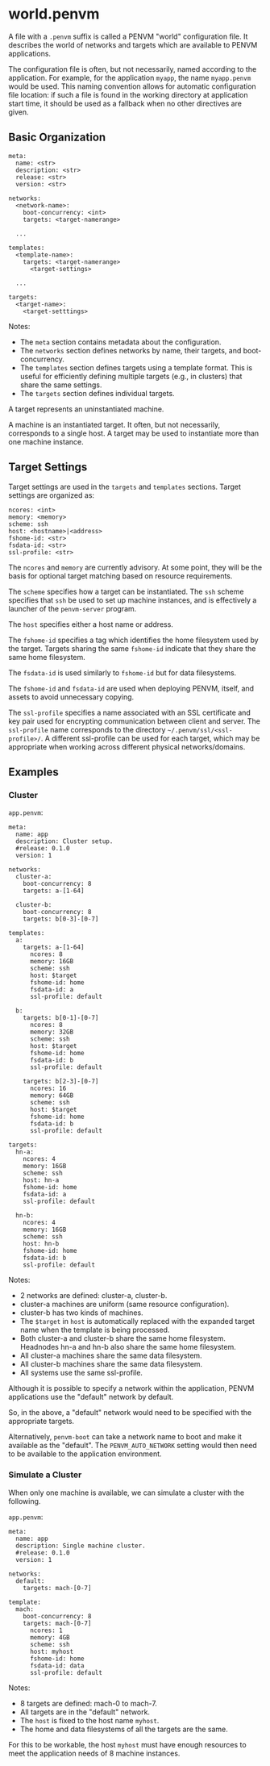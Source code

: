 # world.penvm

A file with a `.penvm` suffix is called a PENVM "world" configuration file. It describes the world of networks and targets which are available to PENVM applications.

The configuration file is often, but not necessarily, named according to the application. For example, for the application `myapp`, the name `myapp.penvm` would be used. This naming convention allows for automatic configuration file location: if such a file is found in the working directory at application start time, it should be used as a fallback when no other directives are given.

## Basic Organization

```
meta:
  name: <str>
  description: <str>
  release: <str>
  version: <str>

networks:
  <network-name>:
    boot-concurrency: <int>
    targets: <target-namerange>

  ...

templates:
  <template-name>:
    targets: <target-namerange>
      <target-settings>

  ...

targets:
  <target-name>:
    <target-setttings>
```

Notes:

* The `meta` section contains metadata about the configuration.
* The `networks` section defines networks by name, their targets, and boot-concurrency.
* The `templates` section defines targets using a template format. This is useful for efficiently defining multiple targets (e.g., in clusters) that share the same settings.
* The `targets` section defines individual targets.

A target represents an uninstantiated machine.

A machine is an instantiated target. It often, but not necessarily, corresponds to a single host. A target may be used to instantiate more than one machine instance.

## Target Settings

Target settings are used in the `targets` and `templates` sections. Target settings are organized as:

```
ncores: <int>
memory: <memory>
scheme: ssh
host: <hostname>|<address>
fshome-id: <str>
fsdata-id: <str>
ssl-profile: <str>
```

The `ncores` and `memory` are currently advisory. At some point, they will be the basis for optional target matching based on resource requirements.

The `scheme` specifies how a target can be instantiated. The `ssh` scheme specifies that `ssh` be used to set up machine instances, and is effectively a launcher of the `penvm-server` program.

The `host` specifies either a host name or address.

The `fshome-id` specifies a tag which identifies the home filesystem used by the target. Targets sharing the same `fshome-id` indicate that they share the same home filesystem.

The `fsdata-id` is used similarly to `fshome-id` but for data filesystems.

The `fshome-id` and `fsdata-id` are used when deploying PENVM, itself, and assets to avoid unnecessary copying.

The `ssl-profile` specifies a name associated with an SSL certificate and key pair used for encrypting communication between client and server. The `ssl-profile` name corresponds to the directory `~/.penvm/ssl/<ssl-profile>/`. A different ssl-profile can be used for each target, which may be appropriate when working across different physical networks/domains.

## Examples

### Cluster

`app.penvm`:

```
meta:
  name: app
  description: Cluster setup.
  #release: 0.1.0
  version: 1

networks:
  cluster-a:
    boot-concurrency: 8
    targets: a-[1-64]

  cluster-b:
    boot-concurrency: 8
    targets: b[0-3]-[0-7]

templates:
  a:
    targets: a-[1-64]
      ncores: 8
      memory: 16GB
      scheme: ssh
      host: $target
      fshome-id: home
      fsdata-id: a
      ssl-profile: default

  b:
    targets: b[0-1]-[0-7]
      ncores: 8
      memory: 32GB
      scheme: ssh
      host: $target
      fshome-id: home
      fsdata-id: b
      ssl-profile: default

    targets: b[2-3]-[0-7]
      ncores: 16
      memory: 64GB
      scheme: ssh
      host: $target
      fshome-id: home
      fsdata-id: b
      ssl-profile: default

targets:
  hn-a:
    ncores: 4
    memory: 16GB
    scheme: ssh
    host: hn-a
    fshome-id: home
    fsdata-id: a
    ssl-profile: default

  hn-b:
    ncores: 4
    memory: 16GB
    scheme: ssh
    host: hn-b
    fshome-id: home
    fsdata-id: b
    ssl-profile: default
```

Notes:

* 2 networks are defined: cluster-a, cluster-b.
* cluster-a machines are uniform (same resource configuration).
* cluster-b has two kinds of machines.
* The `$target` in `host` is automatically replaced with the expanded target name when the template is being processed.
* Both cluster-a and cluster-b share the same home filesystem. Headnodes hn-a and hn-b also share the same home filesystem.
* All cluster-a machines share the same data filesystem.
* All cluster-b machines share the same data filesystem.
* All systems use the same ssl-profile.

Although it is possible to specify a network within the application, PENVM applications use the "default" network by default.

So, in the above, a "default" network would need to be specified with the appropriate targets.

Alternatively, `penvm-boot` can take a network name to boot and make it available as the "default". The `PENVM_AUTO_NETWORK` setting would then need to be available to the application environment.

### Simulate a Cluster

When only one machine is available, we can simulate a cluster with the following.

`app.penvm`:

```
meta:
  name: app
  description: Single machine cluster.
  #release: 0.1.0
  version: 1

networks:
  default:
    targets: mach-[0-7]

template:
  mach:
    boot-concurrency: 8
    targets: mach-[0-7]
      ncores: 1
      memory: 4GB
      scheme: ssh
      host: myhost
      fshome-id: home
      fsdata-id: data
      ssl-profile: default
```

Notes:

* 8 targets are defined: mach-0 to mach-7.
* All targets are in the "default" network.
* The `host` is fixed to the host name `myhost`.
* The home and data filesystems of all the targets are the same.

For this to be workable, the host `myhost` must have enough resources to meet the application needs of 8 machine instances.

